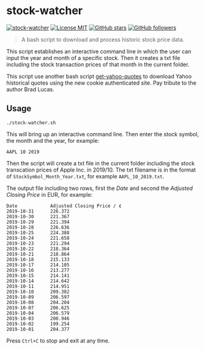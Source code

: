 # stock-watcher
[![stock-watcher](https://img.shields.io/badge/navining-stock--watcher-green)](https://github.com/navining/stock-watcher)
[![License MIT](https://img.shields.io/badge/license-MIT-blue.svg?style=flat)](https://github.com/navining/stock-watcher/blob/master/LICENSE)
[![GitHub stars](https://img.shields.io/github/stars/navining/stock-watcher?style=social)](https://github.com/navining/stock-watcher)
[![GitHub followers](https://img.shields.io/github/followers/navining?label=Follow&style=social)](https://github.com/navining)

>A bash script to download and process historic stock price data.

This script establishes an interactive command line in which the user can input the year and month of a specific stock. Then it creates a txt file including the stock transaction prices of that month in the current folder.

This script use another bash script [get-yahoo-quotes](https://github.com/bradlucas/get-yahoo-quotes) to download Yahoo historical quotes using the new cookie authenticated site. Pay tribute to the author Brad Lucas.


## Usage
```
./stock-watcher.sh
```
This will bring up an interactive command line. Then enter the stock symbol, the month and the year, for example:
```
AAPL 10 2019
```
Then the script will create a txt file in the current folder including the stock transcation prices of Apple Inc. in 2019/10. The txt filename is in the format of `StockSymbol_Month_Year.txt`, for example `AAPL_10_2019.txt`.

The output file including two rows, first the *Date* and second the *Adjusted Closing Price* in EUR, for example:
```
Date		    Adjusted Closing Price / ¢
2019-10-31      226.372
2019-10-30     	221.367
2019-10-29  	221.394
2019-10-28  	226.636
2019-10-25  	224.388
2019-10-24  	221.658
2019-10-23  	221.294
2019-10-22  	218.364
2019-10-21	    218.864
2019-10-18	    215.133
2019-10-17	    214.105
2019-10-16  	213.277
2019-10-15	    214.141
2019-10-14	    214.642
2019-10-11	    214.951
2019-10-10	    209.382
2019-10-09	    206.597
2019-10-08	    204.204
2019-10-07	    206.625
2019-10-04	    206.579
2019-10-03	    200.946
2019-10-02	    199.254
2019-10-01	    204.377

```

Press `Ctrl+C` to stop and exit at any time.
